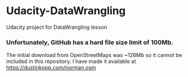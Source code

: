 # Udacity-DataWrangling
Udacity project for DataWrangling lesson

### Unfortunately, GitHub has a hard file size limit of 100Mb. 
The initial download from OpenStreetMaps was ~126Mb so it cannot be included in this repository.  I have made it available at https://dustinkopp.com/norman.osm 
